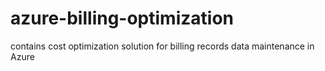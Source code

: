 # azure-billing-optimization
contains cost optimization solution for billing records data maintenance in Azure
